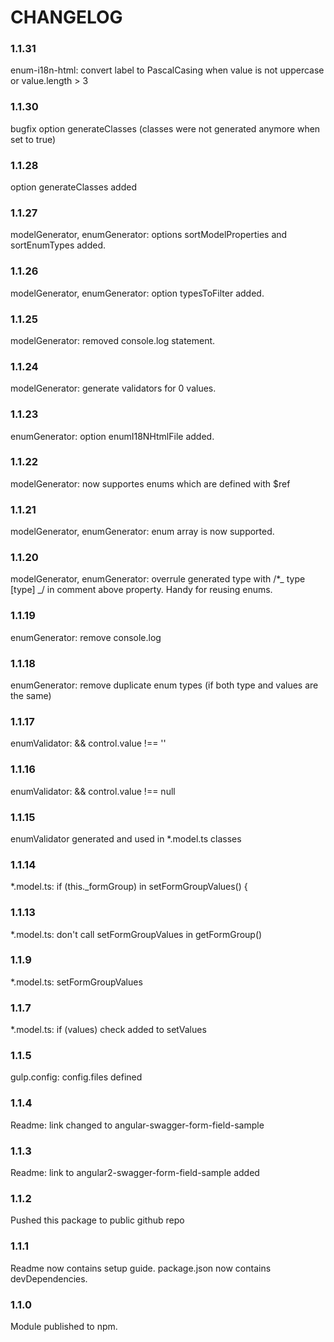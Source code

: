 # CHANGELOG

### 1.1.31

enum-i18n-html: convert label to PascalCasing when value is not uppercase or value.length > 3

### 1.1.30

bugfix option generateClasses (classes were not generated anymore when set to true)

### 1.1.28

option generateClasses added

### 1.1.27

modelGenerator, enumGenerator: options sortModelProperties and sortEnumTypes added.

### 1.1.26

modelGenerator, enumGenerator: option typesToFilter added.

### 1.1.25

modelGenerator: removed console.log statement.

### 1.1.24

modelGenerator: generate validators for 0 values.

### 1.1.23

enumGenerator: option enumI18NHtmlFile added.

### 1.1.22

modelGenerator: now supportes enums which are defined with $ref

### 1.1.21

modelGenerator, enumGenerator: enum array is now supported.

### 1.1.20

modelGenerator, enumGenerator: overrule generated type with /\*_ type [type] _/ in comment above property. Handy for reusing enums.

### 1.1.19

enumGenerator: remove console.log

### 1.1.18

enumGenerator: remove duplicate enum types (if both type and values are the same)

### 1.1.17

enumValidator: && control.value !== ''

### 1.1.16

enumValidator: && control.value !== null

### 1.1.15

enumValidator generated and used in \*.model.ts classes

### 1.1.14

\*.model.ts: if (this.\_formGroup) in setFormGroupValues() {

### 1.1.13

\*.model.ts: don't call setFormGroupValues in getFormGroup()

### 1.1.9

\*.model.ts: setFormGroupValues

### 1.1.7

\*.model.ts: if (values) check added to setValues

### 1.1.5

gulp.config: config.files defined

### 1.1.4

Readme: link changed to angular-swagger-form-field-sample

### 1.1.3

Readme: link to angular2-swagger-form-field-sample added

### 1.1.2

Pushed this package to public github repo

### 1.1.1

Readme now contains setup guide.
package.json now contains devDependencies.

### 1.1.0

Module published to npm.
